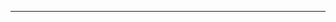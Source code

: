 <!--
CO_OP_TRANSLATOR_METADATA:
{
  "original_hash": "685f55cb07de19b52a30ce6e8b6d889e",
  "translation_date": "2025-08-28T21:00:16+00:00",
  "source_file": "03-CoreGenerativeAITechniques/README.md",
  "language_code": "mo"
}
-->


---


